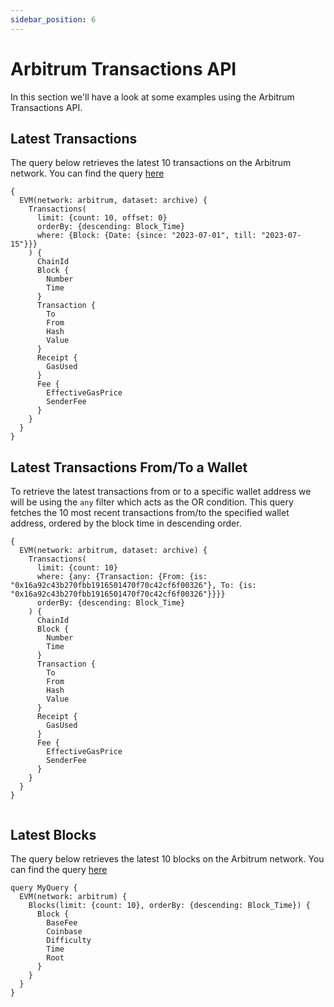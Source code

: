 ```yaml
---
sidebar_position: 6
---
```


# Arbitrum Transactions API

In this section we'll have a look at some examples using the Arbitrum Transactions API.

<head>
<meta name="title" content="Arbitrum Transaction API"/>
<meta name="description" content="The Arbitrum transactions API allows you to query for transactions on the Arbitrum blockchain. You can use this API to get information about specific transactions, such as the signature, block, transaction fee, success, fee payer, inner instructions count, instructions count, signer, and transaction index."/>
<meta name="keywords" content="Arbitrum transaction api, Arbitrum transaction python api, Arbitrum transaction details api, Arbitrum transactions scan api, Arbitrum transaction api docs, Arbitrum transaction crypto api, transaction blockchain api, Arbitrum network api"/>
<meta name="robots" content="index, follow"/>
<meta http-equiv="Content-Type" content="text/html; charset=utf-8"/>
<meta name="language" content="English"/>

<!-- Open Graph / Facebook -->
<meta property="og:type" content="website" />
<meta property="og:title" content="How to get all Transaction details on Arbitrum using Arbitrum Transactions API" />
<meta property="og:description" content="The Arbitrum transactions API allows you to query for transactions on the Arbitrum blockchain. You can use this API to get information about specific transactions, such as the signature, block, transaction fee, success, fee payer, inner instructions count, instructions count, signer, and transaction index." />

<!-- Twitter -->
<meta property="twitter:card" content="summary_large_image" />
<meta property="twitter:title" content="How to get all Transaction details on Arbitrum using Arbitrum Transactions API" />
<meta property="twitter:description" content="The Arbitrum transactions API allows you to query for transactions on the Arbitrum blockchain. You can use this API to get information about specific transactions, such as the signature, block, transaction fee, success, fee payer, inner instructions count, instructions count, signer, and transaction index." />
</head>

## Latest Transactions

The query below retrieves the latest 10 transactions on the Arbitrum network.
You can find the query [here](https://ide.bitquery.io/Latest-Transactions_3)

```
{
  EVM(network: arbitrum, dataset: archive) {
    Transactions(
      limit: {count: 10, offset: 0}
      orderBy: {descending: Block_Time}
      where: {Block: {Date: {since: "2023-07-01", till: "2023-07-15"}}}
    ) {
      ChainId
      Block {
        Number
        Time
      }
      Transaction {
        To
        From
        Hash
        Value
      }
      Receipt {
        GasUsed
      }
      Fee {
        EffectiveGasPrice
        SenderFee
      }
    }
  }
}
```

## Latest Transactions From/To a Wallet

To retrieve the latest transactions from or to a specific wallet address we will be using the `any` filter which acts as the OR condition. This query fetches the 10 most recent transactions from/to the specified wallet address, ordered by the block time in descending order.

```
{
  EVM(network: arbitrum, dataset: archive) {
    Transactions(
      limit: {count: 10}
      where: {any: {Transaction: {From: {is: "0x16a92c43b270fbb1916501470f70c42cf6f00326"}, To: {is: "0x16a92c43b270fbb1916501470f70c42cf6f00326"}}}}
      orderBy: {descending: Block_Time}
    ) {
      ChainId
      Block {
        Number
        Time
      }
      Transaction {
        To
        From
        Hash
        Value
      }
      Receipt {
        GasUsed
      }
      Fee {
        EffectiveGasPrice
        SenderFee
      }
    }
  }
}


```

## Latest Blocks

The query below retrieves the latest 10 blocks on the Arbitrum network.
You can find the query [here](https://ide.bitquery.io/Latest-Arbitrum-blocks)

```
query MyQuery {
  EVM(network: arbitrum) {
    Blocks(limit: {count: 10}, orderBy: {descending: Block_Time}) {
      Block {
        BaseFee
        Coinbase
        Difficulty
        Time
        Root
      }
    }
  }
}


```
